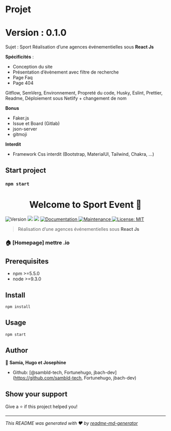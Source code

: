# Projet

# Version : 0.1.0

Sujet : Sport
Réalisation d’une agences événementielles sous **React Js**

**Spécificités** :

- Conception du site
- Présentation d’évènement avec filtre de recherche
- Page Faq
- Page 404

Gitflow, SemVerg, Environnement, Propreté du code, Husky, Eslint, Prettier, Readme, Déploiement sous Netlify + changement de nom

**Bonus**

- Faker.js
- Issue et Board (Gitlab)
- json-server
- gitmoji

**Interdit**

- Framework Css interdit (Bootstrap, MaterialUI, Tailwind, Chakra, …)

## Start project

### `npm start`

<h1 align="center">Welcome to Sport Event 👋</h1>
<p>
  <img alt="Version" src="https://img.shields.io/badge/version-0.1.0-blue.svg?cacheSeconds=2592000" />
  <img src="https://img.shields.io/badge/npm-%3E%3D5.5.0-blue.svg" />
  <img src="https://img.shields.io/badge/node-%3E%3D9.3.0-blue.svg" />
  <a href="https://github.com/kefranabg/readme-md-generator#readme" target="_blank">
    <img alt="Documentation" src="https://img.shields.io/badge/documentation-yes-brightgreen.svg" />
  </a>
  <a href="https://github.com/kefranabg/readme-md-generator/graphs/commit-activity" target="_blank">
    <img alt="Maintenance" src="https://img.shields.io/badge/Maintained%3F-yes-green.svg" />
  </a>
  <a href="#" target="_blank">
    <img alt="License: MIT" src="https://img.shields.io/github/license/sambld-tech, Fortunehugo, jbach-dev/Sport Event" />
  </a>
</p>

> Réalisation d’une agences événementielles sous **React Js**

### 🏠 [Homepage] mettre .io

## Prerequisites

- npm >=5.5.0
- node >=9.3.0

## Install

```sh
npm install
```

## Usage

```sh
npm start
```

## Author

👤 **Samia, Hugo et Josephine**

- Github: [@sambld-tech, Fortunehugo, jbach-dev](https://github.com/sambld-tech, Fortunehugo, jbach-dev)

## Show your support

Give a ⭐️ if this project helped you!

---

_This README was generated with ❤️ by [readme-md-generator](https://github.com/kefranabg/readme-md-generator)_
